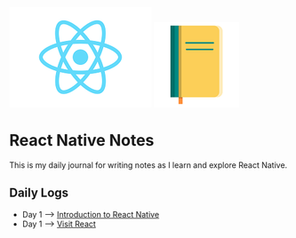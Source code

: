 ![](./assests/images/React-icon.png) ![](./assests/images/notes.png)

# React Native Notes

This is my daily journal for writing notes as I learn and explore React Native.

## Daily Logs

* Day 1 --> [Introduction to React Native](./Day-1/Intoduction-to-React-Native.md)
* Day 1 --> [Visit React](./Day-2/Visit-React.md)